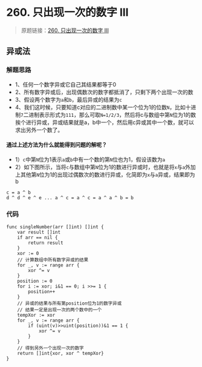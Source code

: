 # 260. 只出现一次的数字 III

> 原题链接：[260. 只出现一次的数字 III](https://leetcode-cn.com/problems/single-number-iii)


## 异或法
### 解题思路
* 1、任何一个数字异或它自己其结果都等于0
* 2、所有数字异或后，出现偶数次的数字都抵消了，只剩下两个出现一次的数
* 3、假设两个数字为``a``和``b``，最后异或的结果为``c``
* 4、我们这时候，只要知道c对应的二进制数中某一个位为1的位数``N``，比如十进制``7``二进制表示形式为``111``，那么可取``N=1/2/3``，然后将c与数组中第``N``位为1的数挨个进行异或，异或结果就是a，b中一个，然后用c异或其中一个数，就可以求出另外一个数了。

#### 通过上述方法为什么就能得到问题的解呢？
* 1）``c``中第``N``位为1表示``a``或``b``中有一个数的第``N``位也为1，假设该数为``a``
* 2）如下图所示，当将``c``与数组中第``N``位为1的数进行异或时，也就是将``x``与``a``外加上其他第``N``位为1的出现过偶数次的数进行异或，化简即为``x``与``a``异或，结果即为b

```
c = a ^ b
d ^ d ^ e ^ e ... a ^ c = a ^ c = a ^ a ^ b = b
```
### 代码
```golang
func singleNumber(arr []int) []int {
	var result []int
	if arr == nil {
		return result
	}
	xor := 0
	// 计算数组中所有数字异或的结果
	for _, v := range arr {
		xor ^= v
	}
	position := 0
	for i := xor; i&1 == 0; i >>= 1 {
		position++
	}
	// 异或的结果与所有第position位为1的数字异或
	// 结果一定是出现一次的两个数中的一个
	tempXor := xor
	for _, v := range arr {
		if (uint(v)>>uint(position))&1 == 1 {
			xor ^= v
		}
	}
	// 得到另外一个出现一次的数字
	return []int{xor, xor ^ tempXor}
}
```